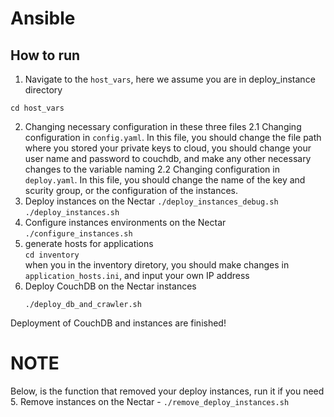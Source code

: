 # Ansible
## How to run
1. Navigate to the `host_vars`, here we assume you are in deploy_instance directory
```
cd host_vars
```
2. Changing necessary configuration in these three files
2.1 Changing configuration in `config.yaml`. In this file, you should change the file path where you stored your private keys to cloud, you should change your user name and password to couchdb, and make any other necessary changes to the variable naming
2.2 Changing configuration in `deploy.yaml`. In this file, you should change the name of the key and scurity group, or the configuration of the instances.
3. Deploy instances on the Nectar
    ```./deploy_instances_debug.sh```  
    ```./deploy_instances.sh```
4. Configure instances environments on the Nectar
    ```./configure_instances.sh```
5. generate hosts for applications  
    ```cd inventory```  
    when you in the inventory diretory, you should make changes in `application_hosts.ini`, and input your own IP address
4. Deploy CouchDB on the Nectar instances
    ```
    ./deploy_db_and_crawler.sh
    ```
Deployment of CouchDB and instances are finished!
# NOTE
Below, is the function that removed your deploy instances, run it if you need
5. Remove instances on the Nectar
    - ```./remove_deploy_instances.sh```

